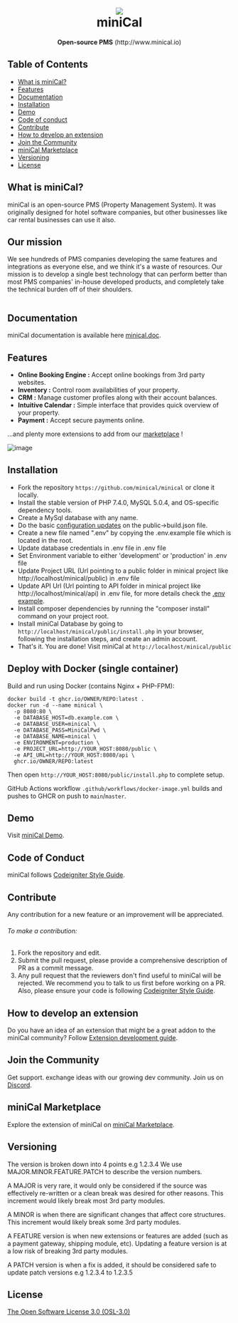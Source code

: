 
<p>
	<h1 align="center">
		<img src="https://user-images.githubusercontent.com/604232/125141099-e5e4f300-e0c8-11eb-9477-3e8601382ec9.png"/>
		<br/>
	miniCal</h1>
</p>


<p align="center">
	<b>Open-source PMS</b> (http://www.minical.io)	
</p>

## Table of Contents

* [What is miniCal?](#what-is-minical)
* [Features](#features)
* [Documentation](#documentation)
* [Installation](#installation)
* [Demo](#demo)
* [Code of conduct](#code-of-conduct)
* [Contribute](#contribute)
* [How to develop an extension](#how-to-develop-an-extension)
* [Join the Community](#join-the-community)
* [miniCal Marketplace](#miniCal-marketplace)
* [Versioning](#versioning)
* [License](#license)

## What is miniCal?
miniCal is an open-source PMS (Property Management System). It was originally designed for hotel software companies, but other businesses like car rental businesses can use it also. 

## Our mission
We see hundreds of PMS companies developing the same features and integrations as everyone else, and we think it's a waste of resources. Our mission is to develop a single best technology that can perform better than most PMS companies' in-house developed products, and completely take the technical burden off of their shoulders.

<img src="https://snipboard.io/KZDfkU.jpg" alt="">


## Documentation
miniCal documentation is available here [minical.doc](https://docs.minical.io/).

## Features
* <b>Online Booking Engine&nbsp;:</b>&nbsp;Accept online bookings from 3rd party websites.
* <b>Inventory&nbsp;:</b>&nbsp;Control room availabilities of your property.
* <b>CRM&nbsp;:</b>&nbsp;Manage customer profiles along with their account balances.
* <b>Intuitive Calendar&nbsp;:</b>&nbsp;Simple interface that provides quick overview of your property.
* <b>Payment&nbsp;:</b>&nbsp;Accept secure payments online.

...and plenty more extensions to add from our [marketplace](http://marketplace.minical.io/) !

![image](https://user-images.githubusercontent.com/604232/110357719-7236ba80-7ff0-11eb-9d75-e9aebfbba367.png)


## Installation

* Fork the repository `https://github.com/minical/minical` or clone it locally.
* Install the stable version of PHP 7.4.0, MySQL 5.0.4, and OS-specific dependency tools.
* Create a MySql database with any name.
* Do the basic [configuration updates](https://github.com/minical/minical/wiki/configuration) on the public->build.json file.
* Create a new file named ".env" by copying the .env.example file which is located in the root. 
* Update database credentials in .env file in .env file
* Set Environment variable to either 'development' or 'production' in .env file
* Update Project URL (Url pointing to a public folder in minical project like http://localhost/minical/public) in .env file
* Update API Url (Url pointing to API folder in minical project like http://localhost/minical/api) in .env file, for more details check the [.env example](https://github.com/minical/minical/wiki/.env-example).
* Install composer dependencies by running the "composer install" command on your project root.
* Install miniCal Database by going to `http://localhost/minical/public/install.php` in your browser, following the installation steps, and create an admin account.
* That's it. You are done! Visit miniCal at `http://localhost/minical/public`

## Deploy with Docker (single container)

Build and run using Docker (contains Nginx + PHP-FPM):

```
docker build -t ghcr.io/OWNER/REPO:latest .
docker run -d --name minical \
  -p 8080:80 \
  -e DATABASE_HOST=db.example.com \
  -e DATABASE_USER=minical \
  -e DATABASE_PASS=MiniCalPwd \
  -e DATABASE_NAME=minical \
  -e ENVIRONMENT=production \
  -e PROJECT_URL=http://YOUR_HOST:8080/public \
  -e API_URL=http://YOUR_HOST:8080/api \
  ghcr.io/OWNER/REPO:latest
```

Then open `http://YOUR_HOST:8080/public/install.php` to complete setup.

GitHub Actions workflow `.github/workflows/docker-image.yml` builds and pushes to GHCR on push to `main`/`master`.

## Demo
Visit [miniCal Demo](https://demo.minical.io/).


## Code of Conduct
miniCal follows [Codeigniter Style Guide](https://codeigniter.com/userguide3/general/styleguide.html).

## Contribute

Any contribution for a new feature or an improvement will be appreciated.
###### To make a contribution:
1. Fork the repository and edit.
2. Submit the pull request, please provide a comprehensive description of PR as a commit message.
3. Any pull request that the reviewers don't find useful to miniCal will be rejected. We recommend you to talk to us first before working on a PR. Also, please ensure your code is following [Codeigniter Style Guide](https://codeigniter.com/userguide3/general/styleguide.html).

## How to develop an extension
Do you have an idea of an extension that might be a great addon to the miniCal community?
Follow [Extension development guide](https://docs.minical.io/build-an-extension/build-your-first-extension).

## Join the Community
Get support. exchange ideas with our growing dev community. Join us on [Discord](https://discord.gg/a7B7RXZ3w5).

## miniCal Marketplace
Explore the extension of miniCal on [miniCal Marketplace](http://marketplace.minical.io/).

## Versioning

The version is broken down into 4 points e.g 1.2.3.4 We use MAJOR.MINOR.FEATURE.PATCH to describe the version numbers.

A MAJOR is very rare, it would only be considered if the source was effectively re-written or a clean break was desired for other reasons. This increment would likely break most 3rd party modules.

A MINOR is when there are significant changes that affect core structures. This increment would likely break some 3rd party modules.

A FEATURE version is when new extensions or features are added (such as a payment gateway, shipping module, etc). Updating a feature version is at a low risk of breaking 3rd party modules.

A PATCH version is when a fix is added, it should be considered safe to update patch versions e.g 1.2.3.4 to 1.2.3.5

## License

[The Open Software License 3.0 (OSL-3.0)](https://github.com/minical/minical/blob/main/LICENSE)



